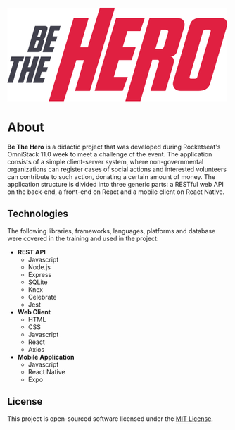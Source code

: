 ![Be The Hero](https://raw.githubusercontent.com/leaomachado/be-the-hero/main/client/src/assets/logo.svg)

# About

**Be The Hero** is a didactic project that was developed during Rocketseat's 
OmniStack 11.0 week to meet a challenge of the event. The application consists 
of a simple client-server system, where non-governmental organizations can 
register cases of social actions and interested volunteers can contribute to 
such action, donating a certain amount of money. The application structure is 
divided into three generic parts: a RESTful web API on the back-end, a front-end on 
React and a mobile client on React Native.

## Technologies

The following libraries, frameworks, languages, platforms and database were 
covered in the training and used in the project:

* **REST API**
    * Javascript
    * Node.js
    * Express
    * SQLite
    * Knex
    * Celebrate
    * Jest
* **Web Client**
    * HTML
    * CSS
    * Javascript
    * React
    * Axios
* **Mobile Application**
    * Javascript
    * React Native
    * Expo

## License

This project is open-sourced software licensed under the [MIT License](LICENSE.md).
